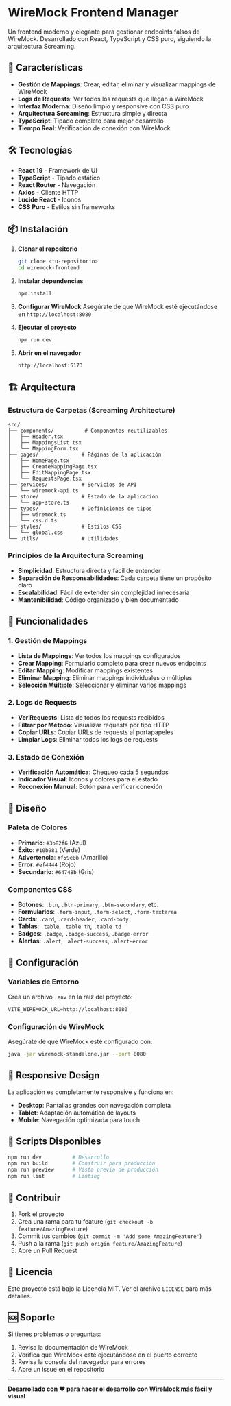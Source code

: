 # WireMock Frontend Manager

Un frontend moderno y elegante para gestionar endpoints falsos de WireMock. Desarrollado con React, TypeScript y CSS puro, siguiendo la arquitectura Screaming.

## 🚀 Características

- **Gestión de Mappings**: Crear, editar, eliminar y visualizar mappings de WireMock
- **Logs de Requests**: Ver todos los requests que llegan a WireMock
- **Interfaz Moderna**: Diseño limpio y responsive con CSS puro
- **Arquitectura Screaming**: Estructura simple y directa
- **TypeScript**: Tipado completo para mejor desarrollo
- **Tiempo Real**: Verificación de conexión con WireMock

## 🛠️ Tecnologías

- **React 19** - Framework de UI
- **TypeScript** - Tipado estático
- **React Router** - Navegación
- **Axios** - Cliente HTTP
- **Lucide React** - Iconos
- **CSS Puro** - Estilos sin frameworks

## 📦 Instalación

1. **Clonar el repositorio**
   ```bash
   git clone <tu-repositorio>
   cd wiremock-frontend
   ```

2. **Instalar dependencias**
   ```bash
   npm install
   ```

3. **Configurar WireMock**
   Asegúrate de que WireMock esté ejecutándose en `http://localhost:8080`

4. **Ejecutar el proyecto**
   ```bash
   npm run dev
   ```

5. **Abrir en el navegador**
   ```
   http://localhost:5173
   ```

## 🏗️ Arquitectura

### Estructura de Carpetas (Screaming Architecture)

```
src/
├── components/          # Componentes reutilizables
│   ├── Header.tsx
│   ├── MappingsList.tsx
│   └── MappingForm.tsx
├── pages/              # Páginas de la aplicación
│   ├── HomePage.tsx
│   ├── CreateMappingPage.tsx
│   ├── EditMappingPage.tsx
│   └── RequestsPage.tsx
├── services/           # Servicios de API
│   └── wiremock-api.ts
├── store/              # Estado de la aplicación
│   └── app-store.ts
├── types/              # Definiciones de tipos
│   ├── wiremock.ts
│   └── css.d.ts
├── styles/             # Estilos CSS
│   └── global.css
└── utils/              # Utilidades
```

### Principios de la Arquitectura Screaming

- **Simplicidad**: Estructura directa y fácil de entender
- **Separación de Responsabilidades**: Cada carpeta tiene un propósito claro
- **Escalabilidad**: Fácil de extender sin complejidad innecesaria
- **Mantenibilidad**: Código organizado y bien documentado

## 🎯 Funcionalidades

### 1. Gestión de Mappings

- **Lista de Mappings**: Ver todos los mappings configurados
- **Crear Mapping**: Formulario completo para crear nuevos endpoints
- **Editar Mapping**: Modificar mappings existentes
- **Eliminar Mapping**: Eliminar mappings individuales o múltiples
- **Selección Múltiple**: Seleccionar y eliminar varios mappings

### 2. Logs de Requests

- **Ver Requests**: Lista de todos los requests recibidos
- **Filtrar por Método**: Visualizar requests por tipo HTTP
- **Copiar URLs**: Copiar URLs de requests al portapapeles
- **Limpiar Logs**: Eliminar todos los logs de requests

### 3. Estado de Conexión

- **Verificación Automática**: Chequeo cada 5 segundos
- **Indicador Visual**: Iconos y colores para el estado
- **Reconexión Manual**: Botón para verificar conexión

## 🎨 Diseño

### Paleta de Colores
- **Primario**: `#3b82f6` (Azul)
- **Éxito**: `#10b981` (Verde)
- **Advertencia**: `#f59e0b` (Amarillo)
- **Error**: `#ef4444` (Rojo)
- **Secundario**: `#64748b` (Gris)

### Componentes CSS
- **Botones**: `.btn`, `.btn-primary`, `.btn-secondary`, etc.
- **Formularios**: `.form-input`, `.form-select`, `.form-textarea`
- **Cards**: `.card`, `.card-header`, `.card-body`
- **Tablas**: `.table`, `.table th`, `.table td`
- **Badges**: `.badge`, `.badge-success`, `.badge-error`
- **Alertas**: `.alert`, `.alert-success`, `.alert-error`

## 🔧 Configuración

### Variables de Entorno

Crea un archivo `.env` en la raíz del proyecto:

```env
VITE_WIREMOCK_URL=http://localhost:8080
```

### Configuración de WireMock

Asegúrate de que WireMock esté configurado con:

```bash
java -jar wiremock-standalone.jar --port 8080
```

## 📱 Responsive Design

La aplicación es completamente responsive y funciona en:
- **Desktop**: Pantallas grandes con navegación completa
- **Tablet**: Adaptación automática de layouts
- **Mobile**: Navegación optimizada para touch

## 🚀 Scripts Disponibles

```bash
npm run dev          # Desarrollo
npm run build        # Construir para producción
npm run preview      # Vista previa de producción
npm run lint         # Linting
```

## 🤝 Contribuir

1. Fork el proyecto
2. Crea una rama para tu feature (`git checkout -b feature/AmazingFeature`)
3. Commit tus cambios (`git commit -m 'Add some AmazingFeature'`)
4. Push a la rama (`git push origin feature/AmazingFeature`)
5. Abre un Pull Request

## 📄 Licencia

Este proyecto está bajo la Licencia MIT. Ver el archivo `LICENSE` para más detalles.

## 🆘 Soporte

Si tienes problemas o preguntas:

1. Revisa la documentación de WireMock
2. Verifica que WireMock esté ejecutándose en el puerto correcto
3. Revisa la consola del navegador para errores
4. Abre un issue en el repositorio

---

**Desarrollado con ❤️ para hacer el desarrollo con WireMock más fácil y visual**
